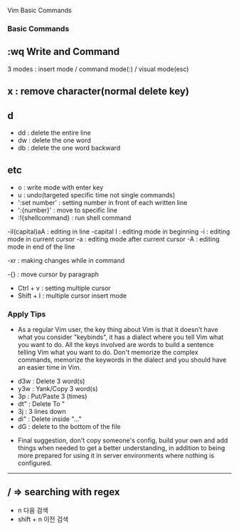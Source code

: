 Vim Basic Commands

### Basic Commands

## :wq Write and Command

3 modes : insert mode / command mode(:) / visual mode(esc)

## x : remove character(normal delete key)

## d

- dd : delete the entire line
- dw : delete the one word
- db : delete the one word backward

## etc

- o : write mode with enter key
- u : undo(targeted specific time not single commands)
- ':set number' : setting number in front of each written line
- ':{number}' : move to specific line
- :!{shellcommand} : run shell command

-iI(capital)aA : editing in line
-capital I : editing mode in beginning
-i : editing mode in current cursor
-a : editing mode after current cursor
-A : editing mode in end of the line

-xr : making changes while in command

-{} : move cursor by paragraph

- Ctrl + v : setting multiple cursor
- Shift + I : multiple cursor insert mode

### Apply Tips

- As a regular Vim user, the key thing about Vim is that it doesn't have what you consider "keybinds", it has a dialect where you tell Vim what you want to do. All the keys involved are words to build a sentence telling Vim what you want to do. Don't memorize the complex commands, memorize the keywords in the dialect and you should have an easier time in Vim.

* d3w : Delete 3 word(s)
* y3w : Yank/Copy 3 word(s)
* 3p : Put/Paste 3 (times)
* dt" : Delete To "
* 3j : 3 lines down
* di" : Delete inside "..."
* dG : delete to the bottom of the file

- Final suggestion, don't copy someone's config, build your own and add things when needed to get a better understanding, in addition to being more prepared for using it in server environments where nothing is configured.
<hr/>

## **/** => searching with regex

- n 다음 검색
- shift + n 이전 검색
